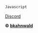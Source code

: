 ```js
Javascript
```

<!DOCTYPE html>
<html>
<body>

[Discord](https://discord.gg/VW2YyeB44X)

</body>
</html>

**© [bkahnwald](https://github.com/bkahnwald)**
